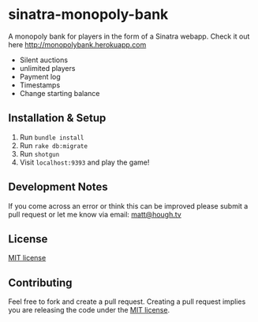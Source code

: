 # sinatra-monopoly-bank
A monopoly bank for players in the form of a Sinatra webapp. Check it out here http://monopolybank.herokuapp.com



* Silent auctions
* unlimited players
* Payment log
* Timestamps
* Change starting balance

## Installation & Setup
1. Run `bundle install`
2. Run `rake db:migrate`
3. Run `shotgun`
4. Visit `localhost:9393` and play the game!

## Development Notes
If you come across an error or think this can be improved please submit a pull request or let me know via email: matt@hough.tv

## License
[MIT license](https://github.com/r-spacex/mission-control/blob/master/LICENSE)

## Contributing
Feel free to fork and create a pull request. Creating a pull request implies you are releasing the code under the [MIT license](https://github.com/r-spacex/mission-control/blob/master/LICENSE).